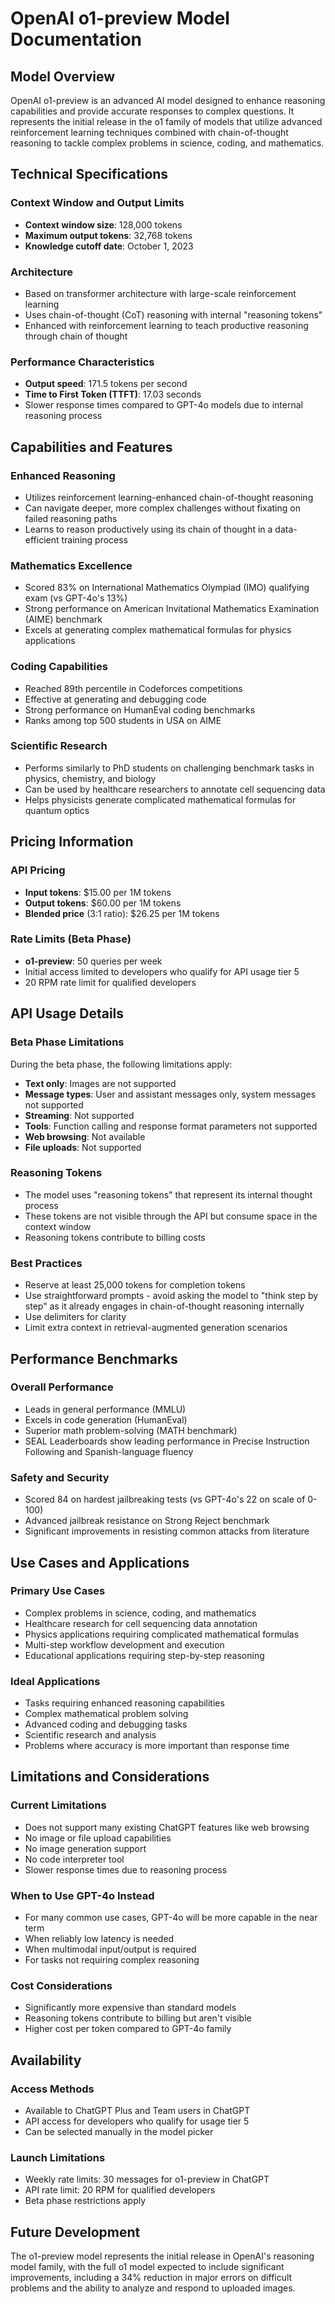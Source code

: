 # OpenAI o1-preview Model Documentation

## Model Overview

OpenAI o1-preview is an advanced AI model designed to enhance reasoning capabilities and provide accurate responses to complex questions. It represents the initial release in the o1 family of models that utilize advanced reinforcement learning techniques combined with chain-of-thought reasoning to tackle complex problems in science, coding, and mathematics.

## Technical Specifications

### Context Window and Output Limits
- **Context window size**: 128,000 tokens
- **Maximum output tokens**: 32,768 tokens
- **Knowledge cutoff date**: October 1, 2023

### Architecture
- Based on transformer architecture with large-scale reinforcement learning
- Uses chain-of-thought (CoT) reasoning with internal "reasoning tokens"
- Enhanced with reinforcement learning to teach productive reasoning through chain of thought

### Performance Characteristics
- **Output speed**: 171.5 tokens per second
- **Time to First Token (TTFT)**: 17.03 seconds
- Slower response times compared to GPT-4o models due to internal reasoning process

## Capabilities and Features

### Enhanced Reasoning
- Utilizes reinforcement learning-enhanced chain-of-thought reasoning
- Can navigate deeper, more complex challenges without fixating on failed reasoning paths
- Learns to reason productively using its chain of thought in a data-efficient training process

### Mathematics Excellence
- Scored 83% on International Mathematics Olympiad (IMO) qualifying exam (vs GPT-4o's 13%)
- Strong performance on American Invitational Mathematics Examination (AIME) benchmark
- Excels at generating complex mathematical formulas for physics applications

### Coding Capabilities
- Reached 89th percentile in Codeforces competitions
- Effective at generating and debugging code
- Strong performance on HumanEval coding benchmarks
- Ranks among top 500 students in USA on AIME

### Scientific Research
- Performs similarly to PhD students on challenging benchmark tasks in physics, chemistry, and biology
- Can be used by healthcare researchers to annotate cell sequencing data
- Helps physicists generate complicated mathematical formulas for quantum optics

## Pricing Information

### API Pricing
- **Input tokens**: $15.00 per 1M tokens
- **Output tokens**: $60.00 per 1M tokens
- **Blended price** (3:1 ratio): $26.25 per 1M tokens

### Rate Limits (Beta Phase)
- **o1-preview**: 50 queries per week
- Initial access limited to developers who qualify for API usage tier 5
- 20 RPM rate limit for qualified developers

## API Usage Details

### Beta Phase Limitations
During the beta phase, the following limitations apply:
- **Text only**: Images are not supported
- **Message types**: User and assistant messages only, system messages not supported
- **Streaming**: Not supported
- **Tools**: Function calling and response format parameters not supported
- **Web browsing**: Not available
- **File uploads**: Not supported

### Reasoning Tokens
- The model uses "reasoning tokens" that represent its internal thought process
- These tokens are not visible through the API but consume space in the context window
- Reasoning tokens contribute to billing costs

### Best Practices
- Reserve at least 25,000 tokens for completion tokens
- Use straightforward prompts - avoid asking the model to "think step by step" as it already engages in chain-of-thought reasoning internally
- Use delimiters for clarity
- Limit extra context in retrieval-augmented generation scenarios

## Performance Benchmarks

### Overall Performance
- Leads in general performance (MMLU)
- Excels in code generation (HumanEval)
- Superior math problem-solving (MATH benchmark)
- SEAL Leaderboards show leading performance in Precise Instruction Following and Spanish-language fluency

### Safety and Security
- Scored 84 on hardest jailbreaking tests (vs GPT-4o's 22 on scale of 0-100)
- Advanced jailbreak resistance on Strong Reject benchmark
- Significant improvements in resisting common attacks from literature

## Use Cases and Applications

### Primary Use Cases
- Complex problems in science, coding, and mathematics
- Healthcare research for cell sequencing data annotation
- Physics applications requiring complicated mathematical formulas
- Multi-step workflow development and execution
- Educational applications requiring step-by-step reasoning

### Ideal Applications
- Tasks requiring enhanced reasoning capabilities
- Complex mathematical problem solving
- Advanced coding and debugging tasks
- Scientific research and analysis
- Problems where accuracy is more important than response time

## Limitations and Considerations

### Current Limitations
- Does not support many existing ChatGPT features like web browsing
- No image or file upload capabilities
- No image generation support
- No code interpreter tool
- Slower response times due to reasoning process

### When to Use GPT-4o Instead
- For many common use cases, GPT-4o will be more capable in the near term
- When reliably low latency is needed
- When multimodal input/output is required
- For tasks not requiring complex reasoning

### Cost Considerations
- Significantly more expensive than standard models
- Reasoning tokens contribute to billing but aren't visible
- Higher cost per token compared to GPT-4o family

## Availability

### Access Methods
- Available to ChatGPT Plus and Team users in ChatGPT
- API access for developers who qualify for usage tier 5
- Can be selected manually in the model picker

### Launch Limitations
- Weekly rate limits: 30 messages for o1-preview in ChatGPT
- API rate limit: 20 RPM for qualified developers
- Beta phase restrictions apply

## Future Development

The o1-preview model represents the initial release in OpenAI's reasoning model family, with the full o1 model expected to include significant improvements, including a 34% reduction in major errors on difficult problems and the ability to analyze and respond to uploaded images.